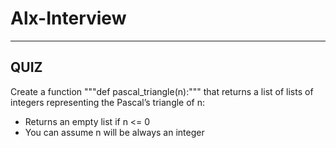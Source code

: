 # Alx-Interview
---------------

## QUIZ

 Create a function """def pascal_triangle(n):""" that returns a list of lists of integers representing the Pascal’s triangle of n:

   - Returns an empty list if n <= 0
   - You can assume n will be always an integer


